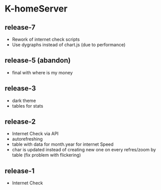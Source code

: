 # K-homeServer
## release-7
- Rework of internet check scripts
- Use dygraphs instead of chart.js (due to performance)
## release-5 (abandon)
- final with where is my money
## release-3
- dark theme
- tables for stats
## release-2
- Internet Check via API
- autorefreshing
- table with data for month.year for internet Speed
- char is updated instead of creating new one on every refres/zoom by table (fix problem with flickering)

## release-1
- Internet Check
